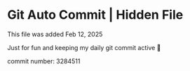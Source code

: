 # Git Auto Commit | Hidden File

This file was added Feb 12, 2025

Just for fun and keeping my daily git commit active 🤪

commit number: 3284511
